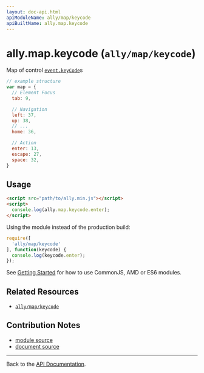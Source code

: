 ```yaml
---
layout: doc-api.html
apiModuleName: ally/map/keycode
apiBuiltName: ally.map.keycode
---
```


# ally.map.keycode (`ally/map/keycode`)

Map of control [`event.keyCode`](https://developer.mozilla.org/en-US/docs/Web/API/event.keyCode)s

```js
// example structure
var map = {
  // Element Focus
  tab: 9,

  // Navigation
  left: 37,
  up: 38,
  // ...
  home: 36,

  // Action
  enter: 13,
  escape: 27,
  space: 32,
}
```

## Usage

```html
<script src="path/to/ally.min.js"></script>
<script>
  console.log(ally.map.keycode.enter);
</script>
```

Using the module instead of the production build:

```js
require([
  'ally/map/keycode'
], function(keycode) {
  console.log(keycode.enter);
});
```

See [Getting Started](../../getting-started.md) for how to use CommonJS, AMD or ES6 modules.


## Related Resources

* [`ally/map/keycode`](keycode.md)


## Contribution Notes

* [module source](https://github.com/medialize/ally.js/blob/master/src/map/keycode.js)
* [document source](https://github.com/medialize/ally.js/blob/master/docs/api/map/keycode.md)


---

Back to the [API Documentation](../README.md).


